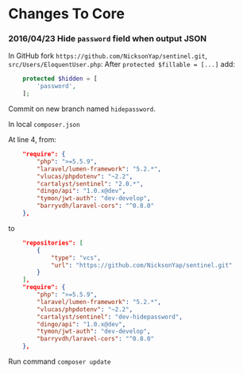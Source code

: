 # Changes To Core

### 2016/04/23 Hide `password` field when output JSON


In GitHub fork `https://github.com/NicksonYap/sentinel.git`, `src/Users/EloquentUser.php`:
After `protected $fillable = [...]` add:

```php
    protected $hidden = [
        'password',
    ];
```
Commit on new branch named `hidepassword`.

In local `composer.json`

At line 4, from:

```json
    "require": {
        "php": ">=5.5.9",
        "laravel/lumen-framework": "5.2.*",
        "vlucas/phpdotenv": "~2.2",
        "cartalyst/sentinel": "2.0.*",
        "dingo/api": "1.0.x@dev",
        "tymon/jwt-auth": "dev-develop",
        "barryvdh/laravel-cors": "^0.8.0"
    },
```
to

```json
    "repositories": [
        {
            "type": "vcs",
            "url": "https://github.com/NicksonYap/sentinel.git"
        }
    ],
    "require": {
        "php": ">=5.5.9",
        "laravel/lumen-framework": "5.2.*",
        "vlucas/phpdotenv": "~2.2",
        "cartalyst/sentinel": "dev-hidepassword",
        "dingo/api": "1.0.x@dev",
        "tymon/jwt-auth": "dev-develop",
        "barryvdh/laravel-cors": "^0.8.0"
    },
```
Run command `composer update`